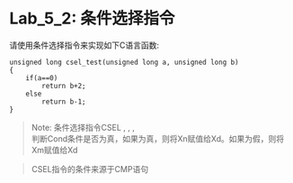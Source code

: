 <!--
 * @Author: Chengsen Dong 1034029664@qq.com
 * @Date: 2023-05-20 17:53:11
 * @LastEditors: Chengsen Dong 1034029664@qq.com
 * @LastEditTime: 2023-05-21 17:39:48
 * @FilePath: /xddcore/OpenOS/src/arm64/lab5_2/README.md
 * @Description: 
 * Copyright (c) 2023 by ${git_name_email}(www.github.com/xddcore), All Rights Reserved. 
-->
# Lab_5_2: 条件选择指令

请使用条件选择指令来实现如下C语言函数:
```
unsigned long csel_test(unsigned long a, unsigned long b)
{
    if(a==0)
        return b+2;
    else
        return b-1;
}
```

> Note: 条件选择指令CSEL <Xd>, <Xn>, <Xm>, <Cond>    
> 判断Cond条件是否为真，如果为真，则将Xn赋值给Xd。如果为假，则将Xm赋值给Xd

> CSEL指令的条件来源于CMP语句